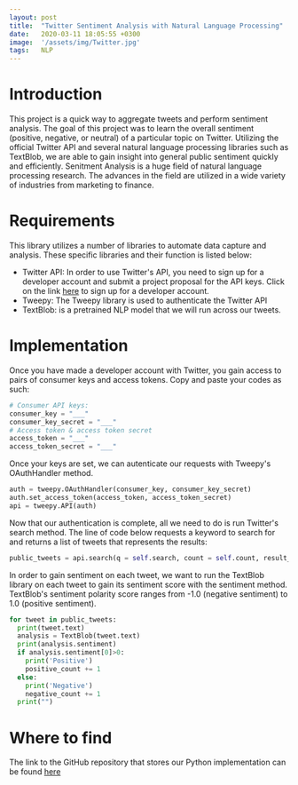 ```yaml
---
layout: post
title:  "Twitter Sentiment Analysis with Natural Language Processing"
date:   2020-03-11 18:05:55 +0300
image:  '/assets/img/Twitter.jpg'
tags:   NLP
---
```

# Introduction
This project is a quick way to aggregate tweets and perform sentiment analysis. The goal of this project was to learn the overall sentiment (positive, negative, or neutral) of a particular topic on Twitter. Utilizing the official Twitter API and several natural language processing libraries such as TextBlob, we are able to gain insight into general public sentiment quickly and efficiently. Senitment Analysis is a huge field of natural language processing research. The advances in the field are utilized in a wide variety of industries from marketing to finance. 

# Requirements
This library utilizes a number of libraries to automate data capture and analysis. These specific libraries and their function is listed below:
* Twitter API: In order to use Twitter's API, you need to sign up for a developer account and submit a project proposal for the API keys. Click on the link [here](https://developer.twitter.com/en) to sign up for a developer account.
* Tweepy: The Tweepy library is used to authenticate the Twitter API
* TextBlob: is a pretrained NLP model that we will run across our tweets. 

# Implementation
Once you have made a developer account with Twitter, you gain access to pairs of consumer keys and access tokens. Copy and paste your codes as such:

```python
# Consumer API keys:
consumer_key = "___"
consumer_key_secret = "___"
# Access token & access token secret
access_token = "___"
access_token_secret = "___"
```

Once your keys are set, we can autenticate our requests with Tweepy's OAuthHandler method.
```python
auth = tweepy.OAuthHandler(consumer_key, consumer_key_secret)
auth.set_access_token(access_token, access_token_secret)
api = tweepy.API(auth)
```

Now that our authentication is complete, all we need to do is run Twitter's search method. The line of code below requests a keyword to search for and returns a list of tweets that represents the results:
```python
public_tweets = api.search(q = self.search, count = self.count, result_type = self.result_type, until = self.until, lang = self.lang)
```

In order to gain sentiment on each tweet, we want to run the TextBlob library on each tweet to gain its sentiment score with the sentiment method. TextBlob's sentiment polarity score ranges from -1.0 (negative sentiment) to 1.0 (positive sentiment).
```python
for tweet in public_tweets:
  print(tweet.text)
  analysis = TextBlob(tweet.text)
  print(analysis.sentiment)
  if analysis.sentiment[0]>0:
    print('Positive')
    positive_count += 1
  else:
    print('Negative')
    negative_count += 1
  print("")
```



# Where to find
The link to the GitHub repository that stores our Python implementation can be found [here](https://github.com/brodyu/twitter_sentiment_analysis)


